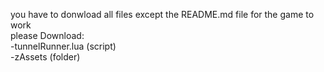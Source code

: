 you have to donwload all files except the README.md file for the game to work<br>
please Download:<br>
-tunnelRunner.lua (script)<br>
-zAssets (folder)
